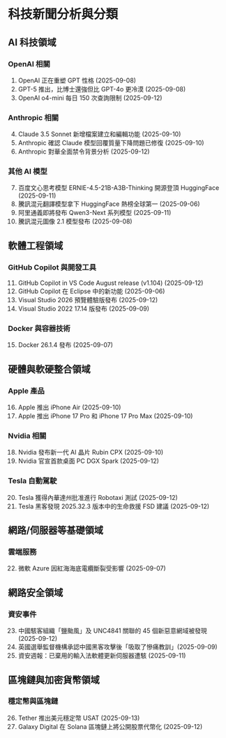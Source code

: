 # 科技新聞分析與分類

## AI 科技領域

### OpenAI 相關
1. OpenAI 正在重塑 GPT 性格 (2025-09-08)
2. GPT-5 推出，比博士還強但比 GPT-4o 更冷漠 (2025-09-08)
3. OpenAI o4-mini 每日 150 次查詢限制 (2025-09-12)

### Anthropic 相關
4. Claude 3.5 Sonnet 新增檔案建立和編輯功能 (2025-09-10)
5. Anthropic 確認 Claude 模型回覆質量下降問題已修復 (2025-09-10)
6. Anthropic 對華全面禁令背景分析 (2025-09-12)

### 其他 AI 模型
7. 百度文心思考模型 ERNIE-4.5-21B-A3B-Thinking 開源登頂 HuggingFace (2025-09-11)
8. 騰訊混元翻譯模型拿下 HuggingFace 熱榜全球第一 (2025-09-06)
9. 阿里通義即將發布 Qwen3-Next 系列模型 (2025-09-11)
10. 騰訊混元圖像 2.1 模型發布 (2025-09-08)

## 軟體工程領域

### GitHub Copilot 與開發工具
11. GitHub Copilot in VS Code August release (v1.104) (2025-09-12)
12. GitHub Copilot 在 Eclipse 中的新功能 (2025-09-06)
13. Visual Studio 2026 預覽體驗版發布 (2025-09-12)
14. Visual Studio 2022 17.14 版發布 (2025-09-09)

### Docker 與容器技術
15. Docker 26.1.4 發布 (2025-09-07)

## 硬體與軟硬整合領域

### Apple 產品
16. Apple 推出 iPhone Air (2025-09-10)
17. Apple 推出 iPhone 17 Pro 和 iPhone 17 Pro Max (2025-09-10)

### Nvidia 相關
18. Nvidia 發布新一代 AI 晶片 Rubin CPX (2025-09-10)
19. Nvidia 官宣首款桌面 PC DGX Spark (2025-09-12)

### Tesla 自動駕駛
20. Tesla 獲得內華達州批准進行 Robotaxi 測試 (2025-09-12)
21. Tesla 黑客發現 2025.32.3 版本中的生命救援 FSD 建議 (2025-09-12)

## 網路/伺服器等基礎領域

### 雲端服務
22. 微軟 Azure 因紅海海底電纜斷裂受影響 (2025-09-07)

## 網路安全領域

### 資安事件
23. 中國駭客組織「鹽颱風」及 UNC4841 關聯的 45 個新惡意網域被發現 (2025-09-12)
24. 英國選舉監督機構承認中國黑客攻擊後「吸取了慘痛教訓」(2025-09-09)
25. 資安週報：已棄用的輸入法軟體更新伺服器遭駭 (2025-09-11)

## 區塊鏈與加密貨幣領域

### 穩定幣與區塊鏈
26. Tether 推出美元穩定幣 USAT (2025-09-13)
27. Galaxy Digital 在 Solana 區塊鏈上將公開股票代幣化 (2025-09-12)


